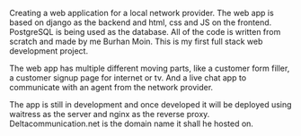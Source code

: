 Creating a web application for a local network provider. The web app is based on django as the backend and html, css and JS on the frontend. PostgreSQL is being used as the database. All of the code is written from scratch and made by me Burhan Moin. This is my first full stack web development project.

The web app has multiple different moving parts, like a customer form filler, a customer signup page for internet or tv. And a live chat app to communicate with an agent from the network provider.

The app is still in development and once developed it will be deployed using waitress as the server and nginx as the reverse proxy. Deltacommunication.net is the domain name it shall he hosted on.